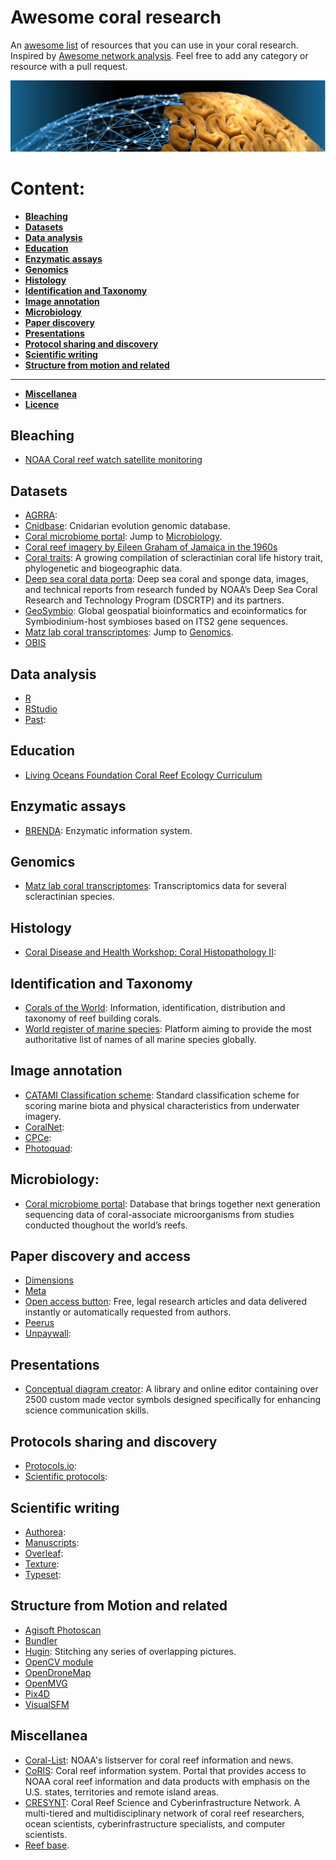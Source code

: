 # Awesome coral research

An [awesome list](https://github.com/sindresorhus/awesome) of resources that you can use in your coral research. Inspired by [Awesome network analysis](https://github.com/briatte/awesome-network-analysis). Feel free to add any category or resource with a pull request.

![](header.png)

# Content:

- __[Bleaching](#bleaching)__
- __[Datasets](#datasets)__
- __[Data analysis](#data-analysis)__
- __[Education](#education)__
- __[Enzymatic assays](#enzymatic-assays)__
- __[Genomics](#genomics)__
- __[Histology](#histology)__
- __[Identification and Taxonomy](#identification-and-taxonomy)__
- __[Image annotation](#image-annotation)__
- __[Microbiology](#microbiology)__
- __[Paper discovery](#image-annotation)__
- __[Presentations](#presentations)__
- __[Protocol sharing and discovery](#protocols-sharing-and-discovery)__
- __[Scientific writing](#scientific-writing)__
- __[Structure from motion and related](#structure-from-motion-and-related)__
----------------------------------------
- __[Miscellanea](#miscellanea)__
- __[Licence](https://github.com/luismmontilla/awesome-coral-research/blob/master/LICENCE.md)__


## Bleaching

- [NOAA Coral reef watch satellite monitoring](https://coralreefwatch.noaa.gov/satellite/index.php)

## Datasets
- [AGRRA](http://www.agrra.org/data-explorer/):
- [Cnidbase](http://cnidbase.com/blast/): Cnidarian evolution genomic database.
- [Coral microbiome portal](#microbiology): Jump to [Microbiology](#microbiology).
- [Coral reef imagery by Eileen Graham of Jamaica in the 1960s](http://data.nhm.ac.uk/dataset/0ad5b54d-4c0d-4b14-94b1-35c218c5996f)
- [Coral traits](https://coraltraits.org/): A growing compilation of scleractinian coral life history trait, phylogenetic and biogeographic data.
- [Deep sea coral data porta](https://deepseacoraldata.noaa.gov/): Deep sea coral and sponge data, images, and technical reports from research funded by NOAA’s Deep Sea Coral Research and Technology Program (DSCRTP) and its partners.
- [GeoSymbio](https://sites.google.com/site/geosymbio/): Global geospatial bioinformatics and ecoinformatics for Symbiodinium-host symbioses based on ITS2 gene sequences.
- [Matz lab coral transcriptomes](#genomics): Jump to [Genomics](#genomics).
- [OBIS](http://www.iobis.org/)


## Data analysis
- [R](https://www.r-project.org/)
- [RStudio](https://www.rstudio.com/)
- [Past](https://folk.uio.no/ohammer/past/):

## Education
- [Living Oceans Foundation Coral Reef Ecology Curriculum](https://www.livingoceansfoundation.org/education/portal/)

## Enzymatic assays
- [BRENDA](https://www.brenda-enzymes.org/): Enzymatic information system.

## Genomics
- [Matz lab coral transcriptomes](https://matzlab.weebly.com/data--code.html): Transcriptomics data for several scleractinian species.

## Histology
- [Coral Disease and Health Workshop: Coral Histopathology II](https://www.coris.noaa.gov/activities/cdhc_histo_II/):

## Identification and Taxonomy

- [Corals of the World](http://www.coralsoftheworld.org/page/home/): Information, identification, distribution and taxonomy of reef building corals.
- [World register of marine species](http://www.marinespecies.org/): Platform aiming to provide the most authoritative list of names of all marine species globally.

## Image annotation

- [CATAMI Classification scheme](http://catami.org/): Standard classification
scheme for scoring marine biota and physical characteristics from underwater imagery.
- [CoralNet](https://coralnet.ucsd.edu/):
- [CPCe](https://cnso.nova.edu/cpce/index.html):
- [Photoquad](http://www.mar.aegean.gr/sonarlab/photoquad/index.php):

## Microbiology:

- [Coral microbiome portal](https://vamps.mbl.edu/portals/coral_microbe/coral.php): Database that brings together next generation sequencing data of coral-associate microorganisms from studies conducted thoughout the world’s reefs.

## Paper discovery and access
- [Dimensions](https://app.dimensions.ai/discover/publication)
- [Meta](http://meta.com/)
- [Open access button](https://openaccessbutton.org/): Free, legal research articles and data delivered instantly or automatically requested from authors.
- [Peerus](https://peer.us/)
- [Unpaywall](https://unpaywall.org/):

## Presentations

- [Conceptual diagram creator](http://ian.umces.edu/learn/conceptual_diagrams): A library and online editor containing over 2500 custom made vector symbols designed specifically for enhancing science communication skills.

## Protocols sharing and discovery
- [Protocols.io](https://www.protocols.io/):
- [Scientific protocols](https://protocols.scienceexchange.com/):

## Scientific writing
- [Authorea](https://www.authorea.com/):
- [Manuscripts](https://www.manuscriptsapp.com/):
- [Overleaf](https://www.overleaf.com/):
- [Texture](http://substance.io/texture/):
- [Typeset](https://typeset.io/):

## Structure from Motion and related

- [Agisoft Photoscan](http://www.agisoft.com/)
- [Bundler](https://www.cs.cornell.edu/%7Esnavely/bundler/)
- [Hugin](http://hugin.sourceforge.net/): Stitching any series of overlapping pictures.
- [OpenCV module](https://docs.opencv.org/3.1.0/de/d7c/tutorial_table_of_content_sfm.html)
- [OpenDroneMap](http://opendronemap.org/)
- [OpenMVG](https://openmvg.readthedocs.io/en/latest/software/SfM/SfM/)
- [Pix4D](https://pix4d.com)
- [VisualSFM](http://ccwu.me/vsfm/)

## Miscellanea
- [Coral-List](http://coral.aoml.noaa.gov/mailman/listinfo/coral-list): NOAA's listserver for coral reef information and news.
- [CoRIS](https://www.coris.noaa.gov/welcome.html): Coral reef information system. Portal that provides access to NOAA coral reef information and data products with emphasis on the U.S. states, territories and remote island areas.
- [CRESYNT](https://www.earthcube.org/group/crescynt-coral-reef-science-cyberinfrastructure-network): Coral Reef Science and Cyberinfrastructure Network. A multi-tiered and multidisciplinary network of coral reef researchers, ocean scientists, cyberinfrastructure specialists, and computer scientists.
- [Reef base](http://www.reefbase.org/main.aspx).
